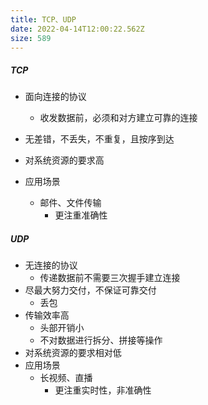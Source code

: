 ```yaml
---
title: TCP、UDP
date: 2022-04-14T12:00:22.562Z
size: 589
---
```

##### TCP

- 面向连接的协议
  - 收发数据前，必须和对方建立可靠的连接

- 无差错，不丢失，不重复，且按序到达
- 对系统资源的要求高
- 应用场景
  - 邮件、文件传输
    - 更注重准确性


##### UDP

- 无连接的协议
  - 传递数据前不需要三次握手建立连接
- 尽最大努力交付，不保证可靠交付
  - 丢包
- 传输效率高
  - 头部开销小
  - 不对数据进行拆分、拼接等操作
- 对系统资源的要求相对低
- 应用场景
  - 长视频、直播
    - 更注重实时性，非准确性
